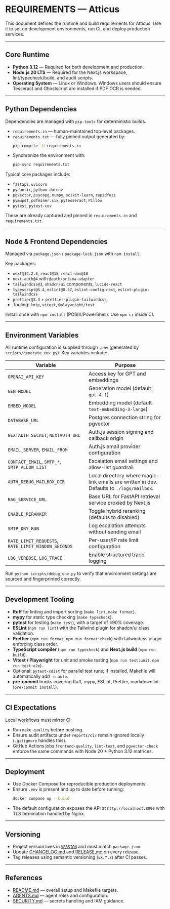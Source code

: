# REQUIREMENTS — Atticus

This document defines the runtime and build requirements for Atticus.
Use it to set up development environments, run CI, and deploy production services.

---

## Core Runtime

- **Python 3.12** — Required for both development and production.
- **Node.js 20 LTS** — Required for the Next.js workspace, lint/typecheck/build, and audit scripts.
- **Operating System** — Linux or Windows. Windows users should ensure Tesseract and Ghostscript are installed if PDF OCR is needed.

---

## Python Dependencies

Dependencies are managed with `pip-tools` for deterministic builds.

- `requirements.in` — human-maintained top‑level packages.
- `requirements.txt` — fully pinned output generated by:
  ```bash
  pip-compile -U requirements.in
  ```
- Synchronize the environment with:
  ```bash
  pip-sync requirements.txt
  ```

Typical core packages include:

- `fastapi`, `uvicorn`
- `pydantic`, `python-dotenv`
- `pgvector`, `psycopg`, `numpy`, `scikit-learn`, `rapidfuzz`
- `pymupdf`, `pdfminer.six`, `pytesseract`, `Pillow`
- `pytest`, `pytest-cov`

These are already captured and pinned in `requirements.in` and `requirements.txt`.

---

## Node & Frontend Dependencies

Managed via `package.json` / `package-lock.json` with `npm install`.

Key packages:

- `next@14.2.5`, `react@18`, `react-dom@18`
- `next-auth@4` with `@auth/prisma-adapter`
- `tailwindcss@3`, `shadcn/ui` components, `lucide-react`
- `typescript@5.4`, `eslint@8.57`, `eslint-config-next`, `eslint-plugin-tailwindcss`
- `prettier@3.3` + `prettier-plugin-tailwindcss`
- Tooling: `knip`, `vitest`, `@playwright/test`

Install once with `npm install` (POSIX/PowerShell). Use `npm ci` inside CI.

---

## Environment Variables

All runtime configuration is supplied through `.env` (generated by `scripts/generate_env.py`).
Key variables include:

| Variable                                           | Purpose                                                                                   |
| -------------------------------------------------- | ----------------------------------------------------------------------------------------- |
| `OPENAI_API_KEY`                                   | Access key for GPT and embeddings                                                         |
| `GEN_MODEL`                                        | Generation model (default `gpt-4.1`)                                                      |
| `EMBED_MODEL`                                      | Embedding model (default `text-embedding-3-large`)                                        |
| `DATABASE_URL`                                     | Postgres connection string for pgvector                                                   |
| `NEXTAUTH_SECRET`, `NEXTAUTH_URL`                  | Auth.js session signing and callback origin                                               |
| `EMAIL_SERVER`, `EMAIL_FROM`                       | Auth.js email provider configuration                                                      |
| `CONTACT_EMAIL`, `SMTP_*`, `SMTP_ALLOW_LIST`       | Escalation email settings and allow-list guardrail                                        |
| `AUTH_DEBUG_MAILBOX_DIR`                           | Local directory where magic-link emails are written in dev. Defaults to `./logs/mailbox`. |
| `RAG_SERVICE_URL`                                  | Base URL for FastAPI retrieval service proxied by Next.js                                 |
| `ENABLE_RERANKER`                                  | Toggle hybrid reranking (defaults to disabled)                                            |
| `SMTP_DRY_RUN`                                     | Log escalation attempts without sending email                                             |
| `RATE_LIMIT_REQUESTS`, `RATE_LIMIT_WINDOW_SECONDS` | Per-user/IP rate limit configuration                                                      |
| `LOG_VERBOSE`, `LOG_TRACE`                         | Enable structured trace logging                                                           |

Run `python scripts/debug_env.py` to verify that environment settings are sourced and fingerprinted correctly.

---

## Development Tooling

- **Ruff** for linting and import sorting (`make lint`, `make format`).
- **mypy** for static type checking (`make typecheck`).
- **pytest** for testing (`make test`), with a target of ≥90% coverage.
- **ESLint** (`npm run lint`) with the Tailwind plugin for shadcn/ui class validation.
- **Prettier** (`npm run format`, `npm run format:check`) with tailwindcss plugin enforcing class order.
- **TypeScript compiler** (`npm run typecheck`) and **Next.js build** (`npm run build`).
- **Vitest / Playwright** for unit and smoke testing (`npm run test:unit`, `npm run test:e2e`).
- Optional: `pytest-xdist` for parallel test runs; if installed, Makefile will automatically add `-n auto`.
- **pre-commit** hooks covering Ruff, mypy, ESLint, Prettier, markdownlint (`pre-commit install`).

---

## CI Expectations

Local workflows must mirror CI:

- Run `make quality` before pushing.
- Ensure audit artifacts under `reports/ci/` remain ignored locally (`.gitignore` handles this).
- GitHub Actions jobs `frontend-quality`, `lint-test`, and `pgvector-check` enforce the same commands with Node 20 + Python 3.12 matrices.

---

## Deployment

- Use Docker Compose for reproducible production deployments.
- Ensure `.env` is present and up to date before running:
  ```bash
  docker compose up --build
  ```
- The default configuration exposes the API at `http://localhost:8000` with TLS termination handled by Nginx.

---

## Versioning

- Project version lives in [`VERSION`](../VERSION) and must match `package.json`.
- Update [CHANGELOG.md](../CHANGELOG.md) and [RELEASE.md](RELEASE.md) on every release.
- Tag releases using semantic versioning (`vX.Y.Z`) after CI passes.

---

## References

- [README.md](../README.md) — overall setup and Makefile targets.
- [AGENTS.md](AGENTS.md) — agent roles and configuration.
- [SECURITY.md](SECURITY.md) — secrets handling and IAM guidance.
